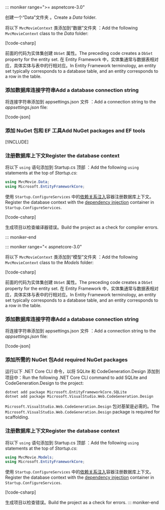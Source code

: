 ::: moniker range=">= aspnetcore-3.0"

<a name="dc"></a>

<span data-ttu-id="ba4a9-101">创建一个“Data”文件夹  。</span><span class="sxs-lookup"><span data-stu-id="ba4a9-101">Create a *Data* folder.</span></span>

<span data-ttu-id="ba4a9-102">将以下 `MvcMovieContext` 类添加到“数据”文件夹  ：</span><span class="sxs-lookup"><span data-stu-id="ba4a9-102">Add the following `MvcMovieContext` class to the *Data* folder:</span></span>  

[!code-csharp[](~/tutorials/first-mvc-app/start-mvc/sample/MvcMovie3/zDocOnly/MvcMovieContext.cs?name=snippet)]

<span data-ttu-id="ba4a9-103">前面的代码为实体集创建 `DbSet` 属性。</span><span class="sxs-lookup"><span data-stu-id="ba4a9-103">The preceding code creates a `DbSet` property for the entity set.</span></span> <span data-ttu-id="ba4a9-104">在 Entity Framework 中，实体集通常与数据表相对应，具体实体与表中的行相对应。</span><span class="sxs-lookup"><span data-stu-id="ba4a9-104">In Entity Framework terminology, an entity set typically corresponds to a database table, and an entity corresponds to a row in the table.</span></span>

<a name="cs"></a>

### <a name="add-a-database-connection-string"></a><span data-ttu-id="ba4a9-105">添加数据库连接字符串</span><span class="sxs-lookup"><span data-stu-id="ba4a9-105">Add a database connection string</span></span>

<span data-ttu-id="ba4a9-106">将连接字符串添加到 appsettings.json 文件  ：</span><span class="sxs-lookup"><span data-stu-id="ba4a9-106">Add a connection string to the *appsettings.json* file:</span></span>

[!code-json[](~/tutorials/first-mvc-app/start-mvc/sample/MvcMovie3/appsettings_SQLite.json?highlight=10-12)]

### <a name="add-nuget-packages-and-ef-tools"></a><span data-ttu-id="ba4a9-107">添加 NuGet 包和 EF 工具</span><span class="sxs-lookup"><span data-stu-id="ba4a9-107">Add NuGet packages and EF tools</span></span>

[!INCLUDE[](~/includes/add-EF-NuGet-SQLite-CLI.md)]

<a name="reg"></a>

### <a name="register-the-database-context"></a><span data-ttu-id="ba4a9-108">注册数据库上下文</span><span class="sxs-lookup"><span data-stu-id="ba4a9-108">Register the database context</span></span>

<span data-ttu-id="ba4a9-109">将以下 `using` 语句添加到 Startup.cs 顶部  ：</span><span class="sxs-lookup"><span data-stu-id="ba4a9-109">Add the following `using` statements at the top of *Startup.cs*:</span></span>

```csharp
using MvcMovie.Data;
using Microsoft.EntityFrameworkCore;
```

<span data-ttu-id="ba4a9-110">使用 `Startup.ConfigureServices` 中的[依赖关系注入](xref:fundamentals/dependency-injection)容器注册数据库上下文。</span><span class="sxs-lookup"><span data-stu-id="ba4a9-110">Register the database context with the [dependency injection](xref:fundamentals/dependency-injection) container in `Startup.ConfigureServices`.</span></span>

[!code-csharp[](~/tutorials/first-mvc-app/start-mvc/sample/MvcMovie3/Startup.cs?name=snippet_UseSqlite&highlight=6-7)]

<span data-ttu-id="ba4a9-111">生成项目以检查编译器错误。</span><span class="sxs-lookup"><span data-stu-id="ba4a9-111">Build the project as a check for compiler errors.</span></span>

::: moniker-end

::: moniker range="< aspnetcore-3.0"

<span data-ttu-id="ba4a9-112">将以下 `MvcMovieContext` 类添加到“模型”文件夹  ：</span><span class="sxs-lookup"><span data-stu-id="ba4a9-112">Add the following `MvcMovieContext` class to the *Models* folder:</span></span>  

[!code-csharp[](~/tutorials/first-mvc-app/start-mvc/sample/MvcMovie22/Data/MvcMovieContext.cs)]

<span data-ttu-id="ba4a9-113">前面的代码为实体集创建 `DbSet` 属性。</span><span class="sxs-lookup"><span data-stu-id="ba4a9-113">The preceding code creates a `DbSet` property for the entity set.</span></span> <span data-ttu-id="ba4a9-114">在 Entity Framework 中，实体集通常与数据表相对应，具体实体与表中的行相对应。</span><span class="sxs-lookup"><span data-stu-id="ba4a9-114">In Entity Framework terminology, an entity set typically corresponds to a database table, and an entity corresponds to a row in the table.</span></span>

<a name="cs"></a>

### <a name="add-a-database-connection-string"></a><span data-ttu-id="ba4a9-115">添加数据库连接字符串</span><span class="sxs-lookup"><span data-stu-id="ba4a9-115">Add a database connection string</span></span>

<span data-ttu-id="ba4a9-116">将连接字符串添加到 appsettings.json 文件  ：</span><span class="sxs-lookup"><span data-stu-id="ba4a9-116">Add a connection string to the *appsettings.json* file:</span></span>

[!code-json[](~/tutorials/razor-pages/razor-pages-start/sample/RazorPagesMovie/appsettings_SQLite.json?highlight=8-10)]

### <a name="add-required-nuget-packages"></a><span data-ttu-id="ba4a9-117">添加所需的 NuGet 包</span><span class="sxs-lookup"><span data-stu-id="ba4a9-117">Add required NuGet packages</span></span>

<span data-ttu-id="ba4a9-118">运行以下 .NET Core CLI 命令，以将 SQLite 和 CodeGeneration.Design 添加到项目中：</span><span class="sxs-lookup"><span data-stu-id="ba4a9-118">Run the following .NET Core CLI command to add SQLite and CodeGeneration.Design  to the project:</span></span>

```dotnetcli
dotnet add package Microsoft.EntityFrameworkCore.SQLite
dotnet add package Microsoft.VisualStudio.Web.CodeGeneration.Design
```

<span data-ttu-id="ba4a9-119">`Microsoft.VisualStudio.Web.CodeGeneration.Design` 包对基架是必需的。</span><span class="sxs-lookup"><span data-stu-id="ba4a9-119">The `Microsoft.VisualStudio.Web.CodeGeneration.Design` package is required for scaffolding.</span></span>

<a name="reg"></a>

### <a name="register-the-database-context"></a><span data-ttu-id="ba4a9-120">注册数据库上下文</span><span class="sxs-lookup"><span data-stu-id="ba4a9-120">Register the database context</span></span>

<span data-ttu-id="ba4a9-121">将以下 `using` 语句添加到 Startup.cs 顶部  ：</span><span class="sxs-lookup"><span data-stu-id="ba4a9-121">Add the following `using` statements at the top of *Startup.cs*:</span></span>

```csharp
using MvcMovie.Models;
using Microsoft.EntityFrameworkCore;
```

<span data-ttu-id="ba4a9-122">使用 `Startup.ConfigureServices` 中的[依赖关系注入](xref:fundamentals/dependency-injection)容器注册数据库上下文。</span><span class="sxs-lookup"><span data-stu-id="ba4a9-122">Register the database context with the [dependency injection](xref:fundamentals/dependency-injection) container in `Startup.ConfigureServices`.</span></span>

[!code-csharp[](~/tutorials/first-mvc-app/start-mvc/sample/MvcMovie22/Startup.cs?name=snippet_UseSqlite&highlight=11-12)]

<span data-ttu-id="ba4a9-123">生成项目以检查错误。</span><span class="sxs-lookup"><span data-stu-id="ba4a9-123">Build the project as a check for errors.</span></span>
::: moniker-end